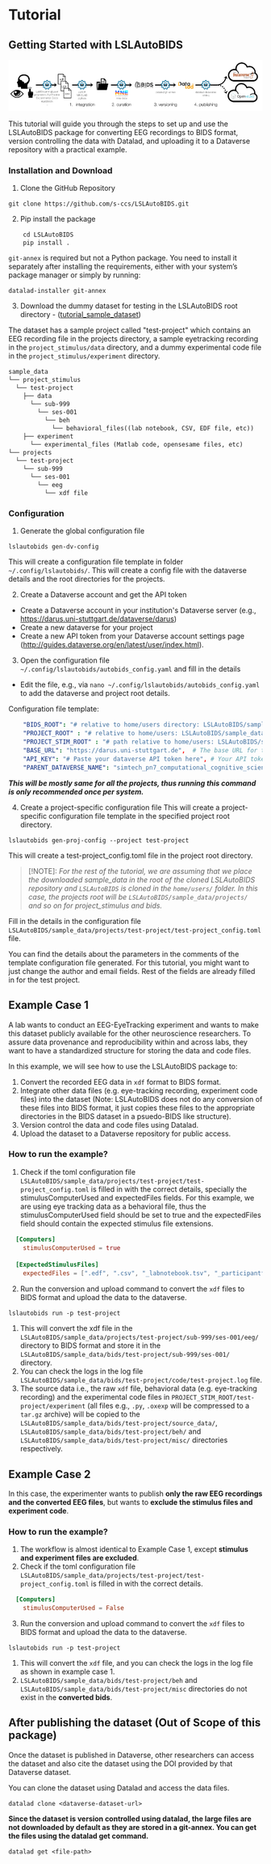# Tutorial 
## Getting Started with LSLAutoBIDS

![](images/2025-09-12_lsl-flowchart.png)

This tutorial will guide you through the steps to set up and use the LSLAutoBIDS package for converting EEG recordings to BIDS format, version controlling the data with Datalad, and uploading it to a Dataverse repository with a practical example.

### Installation and Download
1. Clone the GitHub Repository
```
git clone https://github.com/s-ccs/LSLAutoBIDS.git
```
2. Pip install the package
```
    cd LSLAutoBIDS
    pip install .
```
  `git-annex` is required but not a Python package. You need to install it separately after installing the requirements, either with your system’s package manager or simply by running:
```
datalad-installer git-annex
```

3. Download the dummy dataset for testing in the LSLAutoBIDS root directory - ([tutorial_sample_dataset](https://files.de-1.osf.io/v1/resources/wz7g9/providers/osfstorage/68c3c636e33eca3b0feffa2c/?zip=))

The dataset has a sample project called "test-project" which contains an EEG recording file in the projects directory, a sample eyetracking recording in the `project_stimulus/data` directory, and a dummy experimental code file in the `project_stimulus/experiment` directory.
```
sample_data
└── project_stimulus 
  └── test-project
    ├── data
      └── sub-999
        └── ses-001
          └── beh
            └── behavioral_files((lab notebook, CSV, EDF file, etc))            
    ├── experiment
      └── experimental_files (Matlab code, opensesame files, etc)
└── projects
  └── test-project
    └── sub-999
      └── ses-001
        └── eeg
          └── xdf file
```

### Configuration
1. Generate the global configuration file
```
lslautobids gen-dv-config
```
This will create a configuration file template in folder `~/.config/lslautobids/`. This will create a config file with the dataverse details and the root directories for the projects.

2. Create a Dataverse account and get the API token
- Create a Dataverse account in your institution's Dataverse server (e.g., https://darus.uni-stuttgart.de/dataverse/darus)
- Create a new dataverse for your project
- Create a new API token from your Dataverse account settings page (http://guides.dataverse.org/en/latest/user/index.html).

3. Open the configuration file `~/.config/lslautobids/autobids_config.yaml` and fill in the details
- Edit the file, e.g., via `nano ~/.config/lslautobids/autobids_config.yaml` to add the dataverse and project root details.

Configuration file template:
```yaml
    "BIDS_ROOT": "# relative to home/users directory: LSLAutoBIDS/sample_data/bids/",       
    "PROJECT_ROOT" : "# relative to home/users: LSLAutoBIDS/sample_data/projects/", 
    "PROJECT_STIM_ROOT" : "# path relative to home/users: LSLAutoBIDS/sample_data/project_stimulus/", 
    "BASE_URL": "https://darus.uni-stuttgart.de",  # The base URL for the service.
    "API_KEY": "# Paste your dataverse API token here", # Your API token for authentication.
    "PARENT_DATAVERSE_NAME": "simtech_pn7_computational_cognitive_science" # The name of the dataverse to which datasets will be uploaded. When you in the dataverses page , you can see this name in the URL after 'dataverse/'.
```
***This will be mostly same for all the projects, thus running this command is only recommended once per system.***

4. Create a project-specific configuration file
This will create a project-specific configuration file template in the specified project root directory.

```
lslautobids gen-proj-config --project test-project
```

This will create a test-project_config.toml file in the project root directory. 

> [!NOTE]: _For the rest of the tutorial, we are assuming that we place the downloaded sample_data in the root of the cloned LSLAutoBIDS repository and `LSLAutoBIDS` is cloned in the `home/users/` folder. In this case, the projects root will be `LSLAutoBIDS/sample_data/projects/` and so on for project_stimulus and bids._


Fill in the details in the configuration file `LSLAutoBIDS/sample_data/projects/test-project/test-project_config.toml` file.

You can find the details about the parameters in the comments of the template configuration file generated. For this tutorial, you might want to just change the author and email fields. Rest of the fields are already filled in for the test project.

## Example Case 1

A lab wants to conduct an EEG-EyeTracking experiment and wants to make this dataset publicly available for the other neuroscience researchers. To assure data provenance and reproducibility within and across labs, they want to have a standardized structure for storing the data and code files. 

In this example, we will see how to use the LSLAutoBIDS package to:
1. Convert the recorded EEG data in `xdf` format to BIDS format.
2. Integrate other data files (e.g. eye-tracking recording, experiment code files) into the dataset (Note: LSLAutoBIDS does not do any conversion of these files into BIDS format, it just copies these files to the appropriate directories in the BIDS dataset in a psuedo-BIDS like structure).
3. Version control the data and code files using Datalad.
4. Upload the dataset to a Dataverse repository for public access.

### How to run the example?
1. Check if the toml configuration file `LSLAutoBIDS/sample_data/projects/test-project/test-project_config.toml` is filled in with the correct details, specially the stimulusComputerUsed and expectedFiles fields. For this example, we are using eye tracking data as a behavioral file, thus the stimulusComputerUsed field should be set to true and the expectedFiles field should contain the expected stimulus file extensions.
```toml
  [Computers]
    stimulusComputerUsed = true

  [ExpectedStimulusFiles]
    expectedFiles = [".edf", ".csv", "_labnotebook.tsv", "_participantform.tsv"]
```
2. Run the conversion and upload command to convert the `xdf` files to BIDS format and upload the data to the dataverse.
```
lslautobids run -p test-project
```

  1. This will convert the xdf file in the `LSLAutoBIDS/sample_data/projects/test-project/sub-999/ses-001/eeg/` directory to BIDS format and store it in the `LSLAutoBIDS/sample_data/bids/test-project/sub-999/ses-001/` directory. 
  2. You can check the logs in the log file `LSLAutoBIDS/sample_data/bids/test-project/code/test-project.log` file. 
  3. The source data i.e., the raw `xdf` file, behavioral data (e.g. eye-tracking recording) and the experimental code files in `PROJECT_STIM_ROOT/test-project/experiment` (all files e.g., `.py`, `.oxexp` will be compressed to a `tar.gz` archive) will be copied to the `LSLAutoBIDS/sample_data/bids/test-project/source_data/`, `LSLAutoBIDS/sample_data/bids/test-project/beh/` and `LSLAutoBIDS/sample_data/bids/test-project/misc/` directories respectively.

## Example Case 2
In this case, the experimenter wants to publish **only the raw EEG recordings and the converted EEG files**, but wants to **exclude the stimulus files and experiment code**.

### How to run the example?
1. The workflow is almost identical to Example Case 1, except **stimulus and experiment files are excluded**.
2. Check if the toml configuration file `LSLAutoBIDS/sample_data/projects/test-project/test-project_config.toml` is filled in with the correct details.

```toml
  [Computers]
    stimulusComputerUsed = False
```
3. Run the conversion and upload command to convert the `xdf` files to BIDS format and upload the data to the dataverse.
```
lslautobids run -p test-project
```
  1. This will convert the `xdf` file, and you can check the logs in the log file as shown in example case 1.
  2. `LSLAutoBIDS/sample_data/bids/test-project/beh` and `LSLAutoBIDS/sample_data/bids/test-project/misc` directories do not exist in the **converted bids**. 



## After publishing the dataset (Out of Scope of this package)

Once the dataset is published in Dataverse, other researchers can access the dataset and also cite the dataset using the DOI provided by that Dataverse dataset.

You can clone the dataset using Datalad and access the data files.

```
datalad clone <dataverse-dataset-url>
```

__Since the dataset is version controlled using datalad, the large files are not downloaded by default as they are stored in a git-annex. You can get the files using the datalad get command.__

```
datalad get <file-path>
```
